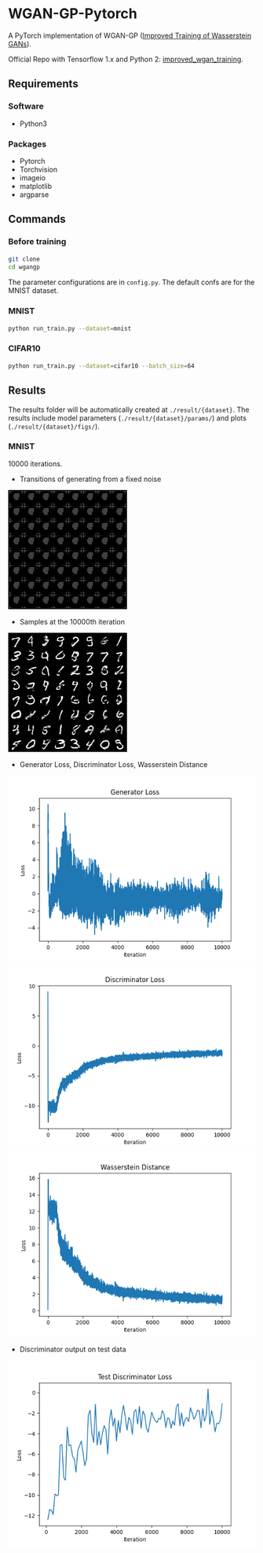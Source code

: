 # WGAN-GP-Pytorch

A PyTorch implementation of WGAN-GP ([Improved Training of Wasserstein GANs](https://arxiv.org/pdf/1704.00028.pdf)).

Official Repo with Tensorflow 1.x and Python 2: [improved_wgan_training](https://github.com/igul222/improved_wgan_training).

## Requirements

### Software
- Python3

### Packages
- Pytorch
- Torchvision
- imageio
- matplotlib
- argparse

## Commands

### Before training
```bash
git clone
cd wgangp
```

The parameter configurations are in `config.py`. The default confs are for the MNIST dataset.

### MNIST
```bash
python run_train.py --dataset=mnist
```

### CIFAR10
```bash
python run_train.py --dataset=cifar10 --batch_size=64
```

## Results

The results folder will be automatically created at `./result/{dataset}`. The results include model parameters (`./result/{dataset}/params/`) and plots (`./result/{dataset}/figs/`).

### MNIST

10000 iterations.

- Transitions of generating from a fixed noise

![transitions](./figs/transition.gif)

- Samples at the 10000th iteration

![10000](./figs/iteration_10000.png)

- Generator Loss, Discriminator Loss, Wasserstein Distance

![Generator Loss](./figs/Generator_Loss.png)
![Discriminator Loss](./figs/Discriminator_Loss.png)
![Wasserstein Distance](./figs/Wasserstein_Distance.png)

- Discriminator output on test data

![Discriminator output on test data](./figs/Test_Discriminator_Loss.png)
